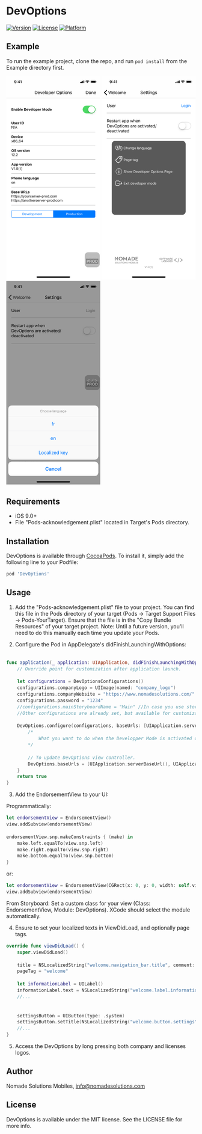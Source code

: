 # DevOptions

[![Version](https://img.shields.io/cocoapods/v/DevOptions.svg?style=flat)](https://cocoapods.org/pods/DevOptions)
[![License](https://img.shields.io/cocoapods/l/DevOptions.svg?style=flat)](https://cocoapods.org/pods/DevOptions)
[![Platform](https://img.shields.io/cocoapods/p/DevOptions.svg?style=flat)](https://cocoapods.org/pods/DevOptions)

## Example

To run the example project, clone the repo, and run `pod install` from the Example directory first.

<img src="https://github.com/NomadeSolutions/DevOptions/blob/master/ScreenShots/Simulator_DevOptionsViewController.png" width="250"/> <img src="https://github.com/NomadeSolutions/DevOptions/blob/master/ScreenShots/Simulator_DevOptionsActions.png" width="250"/> <img src="https://github.com/NomadeSolutions/DevOptions/blob/master/ScreenShots/Simulator_DevOptionsLanguages.png" width="250"/>

## Requirements

- iOS 9.0+
- File "Pods-acknowledgement.plist" located in Target's Pods directory.

## Installation

DevOptions is available through [CocoaPods](https://cocoapods.org). To install
it, simply add the following line to your Podfile:

```ruby
pod 'DevOptions'
```

## Usage

1. Add the "Pods-acknowledgement.plist" file to your project. You can find this file in the Pods directory of your target (Pods -> Target Support Files -> Pods-YourTarget). Ensure that the file is in the "Copy Bundle Resources" of your target project. 
Note: Until a future version, you'll need to do this manually each time you update your Pods.

2. Configure the Pod in AppDelegate's didFinishLaunchingWithOptions:

```swift

func application(_ application: UIApplication, didFinishLaunchingWithOptions launchOptions: [UIApplicationLaunchOptionsKey: Any]?) -> Bool {
    // Override point for customization after application launch.

    let configurations = DevOptionsConfigurations()
    configurations.companyLogo = UIImage(named: "company_logo")
    configurations.companyWebsite = "https://www.nomadesolutions.com/"
    configurations.password = "1234"
    //configurations.mainStoryboardName = "Main" //In case you use storyboards
    //Other configurations are already set, but available for customization

    DevOptions.configure(configurations, baseUrls: [UIApplication.serverBaseUrl(), UIApplication.otherBaseUrl()]) {
        /* 
            What you want to do when the Developper Mode is activated or deactivated
        */
        
        // To update DevOptions view controller.
        DevOptions.baseUrls = [UIApplication.serverBaseUrl(), UIApplication.otherBaseUrl()]
    }
    return true
}
```

3. Add the EndorsementView to your UI:

Programmatically:

```swift
let endorsementView = EndorsementView()
view.addSubview(endorsementView)

endorsementView.snp.makeConstraints { (make) in
    make.left.equalTo(view.snp.left)
    make.right.equalTo(view.snp.right)
    make.bottom.equalTo(view.snp.bottom)
}
```
or:
```swift
let endorsementView = EndorsementView(CGRect(x: 0, y: 0, width: self.view.frame.size.width, height: 60))
view.addSubview(endorsementView)
```

From Storyboard:
Set a custom class for your view (Class: EndorsementView, Module: DevOptions). XCode should select the module automatically.

4. Ensure to set your localized texts  in ViewDidLoad, and optionally page tags.

```swift
override func viewDidLoad() {
    super.viewDidLoad()

    title = NSLocalizedString("welcome.navigation_bar.title", comment: "")
    pageTag = "welcome"

    let informationLabel = UILabel()
    informationLabel.text = NSLocalizedString("welcome.label.information", comment: "")
    //...


    settingsButton = UIButton(type: .system)
    settingsButton.setTitle(NSLocalizedString("welcome.button.settings", comment: ""), for: .normal)
    //...
}
```

5. Access the DevOptions by long pressing both company  and licenses logos.

## Author

Nomade Solutions Mobiles, info@nomadesolutions.com

## License

DevOptions is available under the MIT license. See the LICENSE file for more info.
